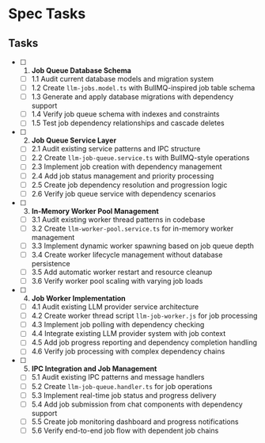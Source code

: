 # Spec Tasks

## Tasks

- [ ] 1. **Job Queue Database Schema**
  - [ ] 1.1 Audit current database models and migration system
  - [ ] 1.2 Create `llm-jobs.model.ts` with BullMQ-inspired job table schema
  - [ ] 1.3 Generate and apply database migrations with dependency support
  - [ ] 1.4 Verify job queue schema with indexes and constraints
  - [ ] 1.5 Test job dependency relationships and cascade deletes

- [ ] 2. **Job Queue Service Layer**
  - [ ] 2.1 Audit existing service patterns and IPC structure
  - [ ] 2.2 Create `llm-job-queue.service.ts` with BullMQ-style operations
  - [ ] 2.3 Implement job creation with dependency management
  - [ ] 2.4 Add job status management and priority processing
  - [ ] 2.5 Create job dependency resolution and progression logic
  - [ ] 2.6 Verify job queue service with dependency scenarios

- [ ] 3. **In-Memory Worker Pool Management**
  - [ ] 3.1 Audit existing worker thread patterns in codebase
  - [ ] 3.2 Create `llm-worker-pool.service.ts` for in-memory worker management
  - [ ] 3.3 Implement dynamic worker spawning based on job queue depth
  - [ ] 3.4 Create worker lifecycle management without database persistence
  - [ ] 3.5 Add automatic worker restart and resource cleanup
  - [ ] 3.6 Verify worker pool scaling with varying job loads

- [ ] 4. **Job Worker Implementation**
  - [ ] 4.1 Audit existing LLM provider service architecture
  - [ ] 4.2 Create worker thread script `llm-job-worker.js` for job processing
  - [ ] 4.3 Implement job polling with dependency checking
  - [ ] 4.4 Integrate existing LLM provider system with job context
  - [ ] 4.5 Add job progress reporting and dependency completion handling
  - [ ] 4.6 Verify job processing with complex dependency chains

- [ ] 5. **IPC Integration and Job Management**
  - [ ] 5.1 Audit existing IPC patterns and message handlers
  - [ ] 5.2 Create `llm-job-queue.handler.ts` for job operations
  - [ ] 5.3 Implement real-time job status and progress delivery
  - [ ] 5.4 Add job submission from chat components with dependency support
  - [ ] 5.5 Create job monitoring dashboard and progress notifications
  - [ ] 5.6 Verify end-to-end job flow with dependent job chains
